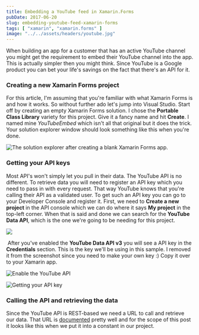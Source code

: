 ```yaml
---
title: Embedding a YouTube feed in Xamarin.Forms
pubDate: 2017-06-20
slug: embedding-youtube-feed-xamarin-forms
tags: [ "xamarin", "xamarin.forms" ]
image: "../../assets/headers/youtube.jpg"
---
```



When building an app for a customer that has an active YouTube channel you might get the requirement to embed their YouTube channel into the app. This is actually simpler then you might think. Since YouTube is a Google product you can bet your life's savings on the fact that there's an API for it.

### Creating a new Xamarin Forms project

For this article, I'm assuming that you're familiar with what Xamarin Forms is and how it works. So without further ado let's jump into Visual Studio. Start off by creating an empty Xamarin Forms solution. I chose the **Portable Class Library** variety for this project. Give it a fancy name and hit **Create**. I named mine *YouTubeEmbed* which isn't all that original but it does the trick. Your solution explorer window should look something like this when you're done.

![The solution explorer after creating a blank Xamarin Forms app.](/images/posts/solutionexplorer.png)

### Getting your API keys

Most API's won't simply let you pull in their data. The YouTube API is no different. To retrieve data you will need to register an API key which you need to pass in with every request. That way YouTube knows that you're calling their API as a validated user. To get such an API key you can go to your Developer Console and register it. First, we need to **Create a new project** in the API console which we can do where it says **My project** in the top-left corner. When that is said and done we can search for the **YouTube Data API**, which is the one we're going to be needing for this project.

![](/images/posts/apis.png)

 After you've enabled the **YouTube Data API v3** you will see a API key in the **Credentials** section. This is the key we'll be using in this sample. I removed it from the screenshot since you need to make your own key :) Copy it over to your Xamarin app.

![Enable the YouTube API](/images/posts/enableapi.png)

![Getting your API key](/images/posts/apikeuy.png)

### Calling the API and retrieving the data

Since the YouTube API is REST-based we need a URL to call and retrieve our data. That URL is [documented](https://developers.google.com/apis-explorer/#p/youtube/v3/youtube.videos.list) pretty well and for the scope of this post it looks like this when we put it into a constant in our project.

<script src="https://gist.github.com/sthewissen/bee8e071f06a97b2b6b3e1f31da8e536.js"></script>